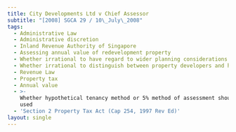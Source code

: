 ```yaml
---
title: City Developments Ltd v Chief Assessor
subtitle: "[2008] SGCA 29 / 10\_July\_2008"
tags:
  - Administrative Law
  - Administrative discretion
  - Inland Revenue Authority of Singapore
  - Assessing annual value of redevelopment property
  - Whether irrational to have regard to wider planning considerations
  - Whether irrational to distinguish between property developers and homeowners
  - Revenue Law
  - Property tax
  - Annual value
  - >-
    Whether hypothetical tenancy method or 5% method of assessment should be
    used
  - 'Section 2 Property Tax Act (Cap 254, 1997 Rev Ed)'
layout: single
---
```


